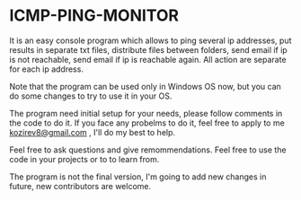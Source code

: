 # ICMP-PING-MONITOR
It is an easy console program which allows to ping several ip addresses, put results in separate txt files, distribute files between folders,  send email if ip is not reachable, send email if ip is reachable again. All action are separate for each ip address.

Note that the program can be used only in Windows OS now, but you can do some changes to try to use it in your OS.

The program need initial setup for your needs, please follow comments in the code to do it. If you face any probelms to do it, feel free to apply to me kozirev8@gmail.com , I'll do my best to help.

Feel free to ask questions and give remommendations. Feel free to use the code in your projects or to to learn from.

The program is not the final version, I'm going to add new changes in future, new contributors are welcome.

